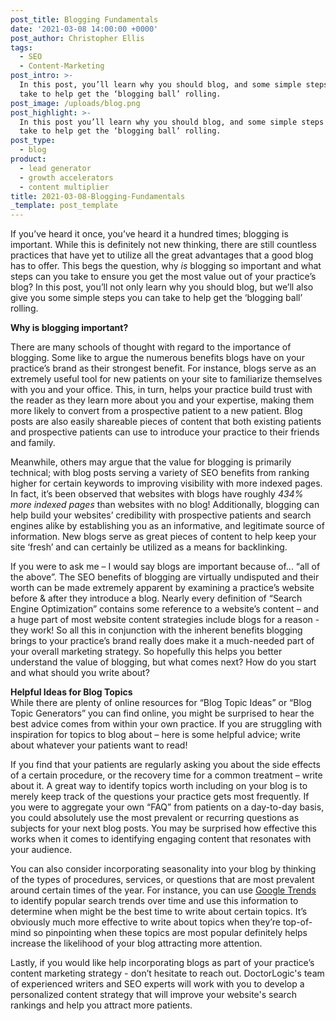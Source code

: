 ```yaml
---
post_title: Blogging Fundamentals
date: '2021-03-08 14:00:00 +0000'
post_author: Christopher Ellis
tags:
  - SEO
  - Content-Marketing
post_intro: >-
  In this post, you’ll learn why you should blog, and some simple steps you can
  take to help get the ‘blogging ball’ rolling.
post_image: /uploads/blog.png
post_highlight: >-
  In this post you’ll learn why you should blog, and some simple steps you can
  take to help get the ‘blogging ball’ rolling.
post_type:
  - blog
product:
  - lead generator
  - growth accelerators
  - content multiplier
title: 2021-03-08-Blogging-Fundamentals
_template: post_template
---
```


If you’ve heard it once, you’ve heard it a hundred times; blogging is important. While this is definitely not new thinking, there are still countless practices that have yet to utilize all the great advantages that a good blog has to offer. This begs the question, why _is_ blogging so important and what steps can you take to ensure you get the most value out of your practice’s blog? In this post, you’ll not only learn why you should blog, but we’ll also give you some simple steps you can take to help get the ‘blogging ball’ rolling.

**Why is blogging important?**

There are many schools of thought with regard to the importance of blogging. Some like to argue the numerous benefits blogs have on your practice’s brand as their strongest benefit. For instance, blogs serve as an extremely useful tool for new patients on your site to familiarize themselves with you and your office. This, in turn, helps your practice build trust with the reader as they learn more about you and your expertise, making them more likely to convert from a prospective patient to a new patient. Blog posts are also easily shareable pieces of content that both existing patients and prospective patients can use to introduce your practice to their friends and family.

Meanwhile, others may argue that the value for blogging is primarily technical; with blog posts serving a variety of SEO benefits from ranking higher for certain keywords to improving visibility with more indexed pages. In fact, it’s been observed that websites with blogs have roughly _434% more indexed pages_ than websites with no blog! Additionally, blogging can help build your websites’ credibility with prospective patients and search engines alike by establishing you as an informative, and legitimate source of information. New blogs serve as great pieces of content to help keep your site ‘fresh’ and can certainly be utilized as a means for backlinking.

If you were to ask me – I would say blogs are important because of... “all of the above”. The SEO benefits of blogging are virtually undisputed and their worth can be made extremely apparent by examining a practice’s website before & after they introduce a blog. Nearly every definition of “Search Engine Optimization” contains some reference to a website’s content – and a huge part of most website content strategies include blogs for a reason - they work! So all this in conjunction with the inherent benefits blogging brings to your practice’s brand really does make it a much-needed part of your overall marketing strategy. So hopefully this helps you better understand the value of blogging, but what comes next? How do you start and what should you write about?

**Helpful Ideas for Blog Topics**  
While there are plenty of online resources for “Blog Topic Ideas” or “Blog Topic Generators” you can find online, you might be surprised to hear the best advice comes from within your own practice. If you are struggling with inspiration for topics to blog about – here is some helpful advice; write about whatever your patients want to read!

If you find that your patients are regularly asking you about the side effects of a certain procedure, or the recovery time for a common treatment – write about it. A great way to identify topics worth including on your blog is to merely keep track of the questions your practice gets most frequently. If you were to aggregate your own “FAQ” from patients on a day-to-day basis, you could absolutely use the most prevalent or recurring questions as subjects for your next blog posts. You may be surprised how effective this works when it comes to identifying engaging content that resonates with your audience.

You can also consider incorporating seasonality into your blog by thinking of the types of procedures, services, or questions that are most prevalent around certain times of the year. For instance, you can use [Google Trends](https://trends.google.com/trends/?geo=US) to identify popular search trends over time and use this information to determine when might be the best time to write about certain topics. It’s obviously much more effective to write about topics when they’re top-of-mind so pinpointing when these topics are most popular definitely helps increase the likelihood of your blog attracting more attention.

Lastly, if you would like help incorporating blogs as part of your practice’s content marketing strategy - don’t hesitate to reach out. DoctorLogic's team of experienced writers and SEO experts will work with you to develop a personalized content strategy that will improve your website's search rankings and help you attract more patients.
